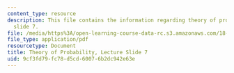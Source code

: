 ```yaml
---
content_type: resource
description: This file contains the information regarding theory of probability, lecture
  slide 7.
file: /media/https%3A/open-learning-course-data-rc.s3.amazonaws.com/18-175-theory-of-probability-spring-2014/9cf3fd79fc78d5cd60076b2dc942e63e_MIT18_175S14_Lecture7.pdf
file_type: application/pdf
resourcetype: Document
title: Theory of Probability, Lecture Slide 7
uid: 9cf3fd79-fc78-d5cd-6007-6b2dc942e63e
---
```

